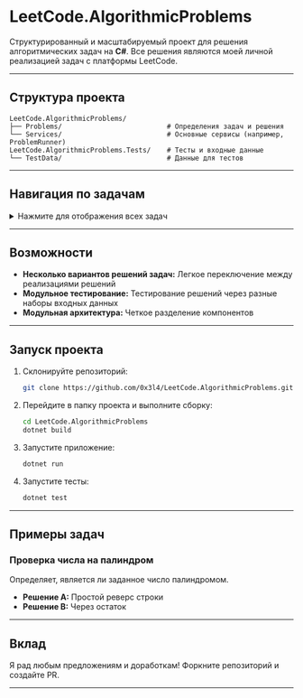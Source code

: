 # LeetCode.AlgorithmicProblems

Структурированный и масштабируемый проект для решения алгоритмических задач на **C#**.
Все решения являются моей личной реализацией задач с платформы LeetCode.

---

## Структура проекта

```
LeetCode.AlgorithmicProblems/
├── Problems/                          # Определения задач и решения
└── Services/                          # Основные сервисы (например, ProblemRunner)
LeetCode.AlgorithmicProblems.Tests/    # Тесты и входные данные
└── TestData/                          # Данные для тестов
```

---

## Навигация по задачам

<details>
  <summary>Нажмите для отображения всех задач</summary>

|  #  |    Задача    | Ссылка на решение  |
|-----|--------------|------------|
|9    | [**Palindrome Number**](https://leetcode.com/problems/palindrome-number) | [Решения](LeetCode.AlgorithmicProblems/Problems/PalindromeNumber/) |
|13   | [**Roman to Integer**](https://leetcode.com/problems/roman-to-integer) | [Решения](LeetCode.AlgorithmicProblems/Problems/RomanToInteger/) |
|14   | [**Longest Common Prefix**](https://leetcode.com/problems/longest-common-prefix) | [Решения](LeetCode.AlgorithmicProblems/Problems/LongestCommonPrefix/) |

</details>

---

## Возможности

- **Несколько вариантов решений задач:** Легкое переключение между реализациями решений  
- **Модульное тестирование:** Тестирование решений через разные наборы входных данных 
- **Модульная архитектура:** Четкое разделение компонентов  

---

## Запуск проекта

1. Склонируйте репозиторий:
   ```bash
   git clone https://github.com/0x3l4/LeetCode.AlgorithmicProblems.git
   ```

2. Перейдите в папку проекта и выполните сборку:
   ```bash
   cd LeetCode.AlgorithmicProblems
   dotnet build
   ```

3. Запустите приложение:
   ```bash
   dotnet run
   ```

4. Запустите тесты:
   ```bash
   dotnet test
   ```

---

## Примеры задач

### Проверка числа на палиндром
Определяет, является ли заданное число палиндромом.

- **Решение A:** Простой реверс строки  
- **Решение B:** Через остаток

---

## Вклад

Я рад любым предложениям и доработкам! Форкните репозиторий и создайте PR.

---